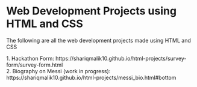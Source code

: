 # Web Development Projects using HTML and CSS
<p font-size=16> The following are all the web development projects made using HTML and CSS</p>
1. Hackathon Form: https://shariqmalik10.github.io/html-projects/survey-form/survey-form.html <br>
2. Biography on Messi (work in progress): https://shariqmalik10.github.io/html-projects/messi_bio.html#bottom
